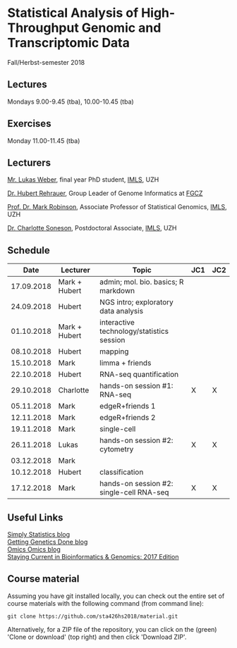 # Statistical Analysis of High-Throughput Genomic and Transcriptomic Data 
Fall/Herbst-semester 2018

## Lectures
Mondays 9.00-9.45 (tba), 10.00-10.45 (tba)

## Exercises
Monday 11.00-11.45 (tba)

## Lecturers

[Mr. Lukas Weber](https://twitter.com/lmwebr), final year PhD student, [IMLS](http://www.imls.uzh.ch/index.html), UZH  

[Dr. Hubert Rehrauer](http://www.fgcz.ch/the-center/people/rehrauer.html), Group Leader of Genome Informatics at [FGCZ](http://www.fgcz.ch/)  

[Prof. Dr. Mark Robinson](https://robinsonlabuzh.github.io/), Associate Professor of Statistical Genomics, [IMLS](http://www.imls.uzh.ch/index.html), UZH  

[Dr. Charlotte Soneson](http://csoneson.github.io/), Postdoctoral Associate, [IMLS](http://www.imls.uzh.ch/index.html), UZH  


## Schedule

| Date  | Lecturer | Topic | JC1 | JC2 
| --- | --- | --- | --- | --- | 
| 17.09.2018  | Mark + Hubert  | admin; mol. bio. basics; R markdown | | | 
| 24.09.2018  | Hubert  | NGS intro; exploratory data analysis | | | 
| 01.10.2018  | Mark + Hubert  | interactive technology/statistics session  | | | 
| 08.10.2018  | Hubert  | mapping  | | | 
| 15.10.2018  | Mark  | limma + friends   | | | 
| 22.10.2018  | Hubert  | RNA-seq quantification   | | | 
| 29.10.2018  | Charlotte  | hands-on session #1: RNA-seq  | X | X | 
| 05.11.2018  | Mark  | edgeR+friends 1 | |  | 
| 12.11.2018  | Mark  | edgeR+friends 2  |  |  | 
| 19.11.2018  | Mark  | single-cell  |  |  | 
| 26.11.2018  | Lukas  | hands-on session #2: cytometry  | X | X | 
| 03.12.2018  | Mark  |   | | | 
| 10.12.2018  | Hubert  | classification  |  |  | 
| 17.12.2018  | Mark  | hands-on session #2: single-cell RNA-seq  | X | X | 


## Useful Links
[Simply Statistics blog](http://simplystatistics.org/archive/)  
[Getting Genetics Done blog](http://www.gettinggeneticsdone.com/)  
[Omics Omics blog](http://omicsomics.blogspot.ch/)  
[Staying Current in Bioinformatics & Genomics: 2017 Edition](http://www.gettinggeneticsdone.com/2017/02/staying-current-in-bioinformatics-genomics-2017.html)

## Course material

Assuming you have git installed locally, you can check out the entire set of course materials with the following command (from command line):
```
git clone https://github.com/sta426hs2018/material.git
```  
Alternatively, for a ZIP file of the repository, you can click on the (green) 'Clone or download' (top right) and then click 'Download ZIP'.
